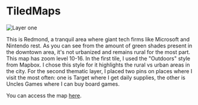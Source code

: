 # TiledMaps

![Layer one](img/layerone.png)

This is Redmond, a tranquil area where giant tech firms like Microsoft and Nintendo rest. As you can see from the amount of green shades present in the downtown area, it's not urbanized and remains rural for the most part. This map has zoom level 10-16. In the first tile, I used the "Outdoors" style from Mapbox. I chose this style for it highlights the rural vs urban areas in the city. For the second thematic layer, I placed two pins on places where I visit the most often: one is Target where I get daily supplies, the other is Uncles Games where I can buy board games.

You can access the map [here](https://dimentio.github.io/tiledmaps).

